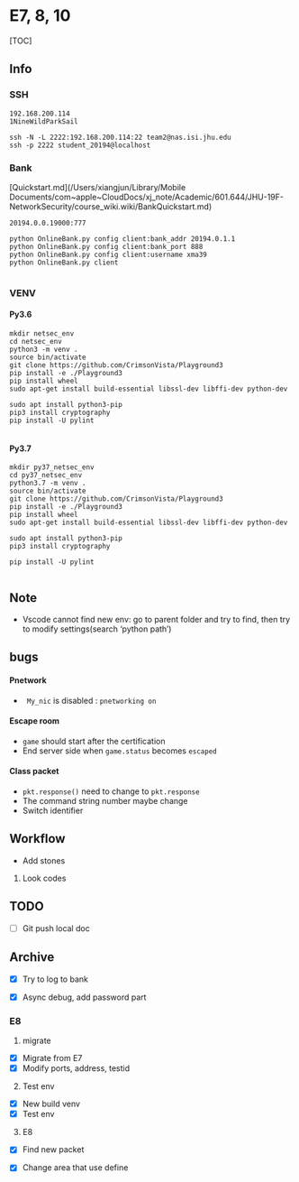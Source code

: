 # E7, 8, 10

[TOC]

## Info



### SSH

```shell
192.168.200.114
1NineWildParkSail
```

```shell
ssh -N -L 2222:192.168.200.114:22 team2@nas.isi.jhu.edu
ssh -p 2222 student_20194@localhost
```

### Bank

[Quickstart.md](/Users/xiangjun/Library/Mobile Documents/com~apple~CloudDocs/xj_note/Academic/601.644/JHU-19F-NetworkSecurity/course_wiki.wiki/BankQuickstart.md)

```shell
20194.0.0.19000:777
```

```shell
python OnlineBank.py config client:bank_addr 20194.0.1.1
python OnlineBank.py config client:bank_port 888
python OnlineBank.py config client:username xma39
python OnlineBank.py client
 
```

### VENV

#### Py3.6

```shell
mkdir netsec_env
cd netsec_env
python3 -m venv .
source bin/activate
git clone https://github.com/CrimsonVista/Playground3
pip install -e ./Playground3
pip install wheel
sudo apt-get install build-essential libssl-dev libffi-dev python-dev

sudo apt install python3-pip
pip3 install cryptography 
pip install -U pylint
 
```

#### Py3.7

```shell
mkdir py37_netsec_env
cd py37_netsec_env
python3.7 -m venv .
source bin/activate
git clone https://github.com/CrimsonVista/Playground3
pip install -e ./Playground3
pip install wheel
sudo apt-get install build-essential libssl-dev libffi-dev python-dev

sudo apt install python3-pip
pip3 install cryptography
 
pip install -U pylint
 
```

## Note

* Vscode cannot find new env: go to parent folder and try to find, then try to modify settings(search ‘python path’)



## bugs

#### Pnetwork

* ` My_nic` is disabled : `pnetworking on`

#### Escape room

* `game` should start after the certification
* End server side when `game.status` becomes `escaped`

#### Class packet

* `pkt.response()` need to change to `pkt.response`
* The command string number maybe change
* Switch identifier



## Workflow

* Add stones

1. Look codes



## TODO

- [ ] Git push local doc 



## Archive

- [x] Try to log to bank

- [x] Async debug, add password part

### E8

1. migrate

- [x] Migrate from E7
- [x] Modify ports, address, testid

2. Test env

- [x] New build venv
- [x] Test env

3. E8

- [x] Find new packet

- [x] Change area that use define

  

